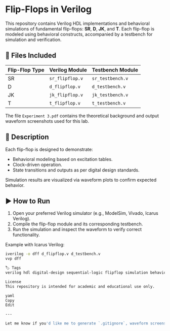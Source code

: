 # Flip-Flops in Verilog

This repository contains Verilog HDL implementations and behavioral simulations of fundamental flip-flops: **SR**, **D**, **JK**, and **T**. Each flip-flop is modeled using behavioral constructs, accompanied by a testbench for simulation and verification.

## 📁 Files Included

| Flip-Flop Type | Verilog Module       | Testbench Module      |
|----------------|----------------------|------------------------|
| SR             | `sr_flipflop.v`      | `sr_testbench.v`      |
| D              | `d_flipflop.v`       | `d_testbench.v`       |
| JK             | `jk_flipflop.v`      | `jk_testbench.v`      |
| T              | `t_flipflop.v`       | `t_testbench.v`       |

The file `Experiment 3.pdf` contains the theoretical background and output waveform screenshots used for this lab.

## 🧠 Description

Each flip-flop is designed to demonstrate:
- Behavioral modeling based on excitation tables.
- Clock-driven operation.
- State transitions and outputs as per digital design standards.

Simulation results are visualized via waveform plots to confirm expected behavior.

## ▶️ How to Run

1. Open your preferred Verilog simulator (e.g., ModelSim, Vivado, Icarus Verilog).
2. Compile the flip-flop module and its corresponding testbench.
3. Run the simulation and inspect the waveform to verify correct functionality.

Example with Icarus Verilog:
```bash
iverilog -o dff d_flipflop.v d_testbench.v
vvp dff

🏷️ Tags
verilog hdl digital-design sequential-logic flipflop simulation behavioral-modeling

License
This repository is intended for academic and educational use only.

yaml
Copy
Edit

---

Let me know if you'd like me to generate `.gitignore`, waveform screenshots, or add instructions for a specific simulator like ModelSim or Vivado.
